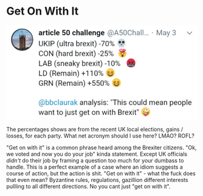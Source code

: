 # Get On With It

![](geton.jpg)

The percentages shows are from the recent UK local elections, gains /
losses, for each party. What net acronym should I use here? LMAO?
ROFL?

"Get on with it" is a common phrase heard among the Brexiter
citizens. "Ok, we voted and now you do your job" kinda
statement. Except UK officials *didn't* do their job by framing a
question too much for your dumbass to handle. This is a perfect
example of a case where an idiom suggests a course of action, but the
action is shit. "Get on with it" - what the fuck does that even mean?
Byzantine rules, regulations, gazillion different interests pullling
to all different directions. No you cant just "get on with it".